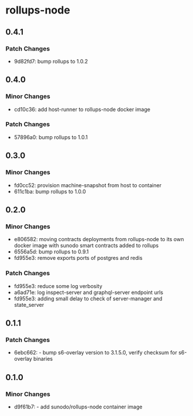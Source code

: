 # rollups-node

## 0.4.1

### Patch Changes

-   9d82fd7: bump rollups to 1.0.2

## 0.4.0

### Minor Changes

-   cd10c36: add host-runner to rollups-node docker image

### Patch Changes

-   57896a0: bump rollups to 1.0.1

## 0.3.0

### Minor Changes

-   fd0cc52: provision machine-snapshot from host to container
-   611c1ba: bump rollups to 1.0.0

## 0.2.0

### Minor Changes

-   e806582: moving contracts deployments from rollups-node to its own docker image with sunodo smart contracts added to rollups
-   6556a5d: bump rollups to 0.9.1
-   fd955e3: remove exports ports of postgres and redis

### Patch Changes

-   fd955e3: reduce some log verbosity
-   a6ad71e: log inspect-server and graphql-server endpoint urls
-   fd955e3: adding small delay to check of server-manager and state_server

## 0.1.1

### Patch Changes

-   6ebc662: - bump s6-overlay version to 3.1.5.0, verify checksum for s6-overlay binaries

## 0.1.0

### Minor Changes

-   d9f61b7: - add sunodo/rollups-node container image
